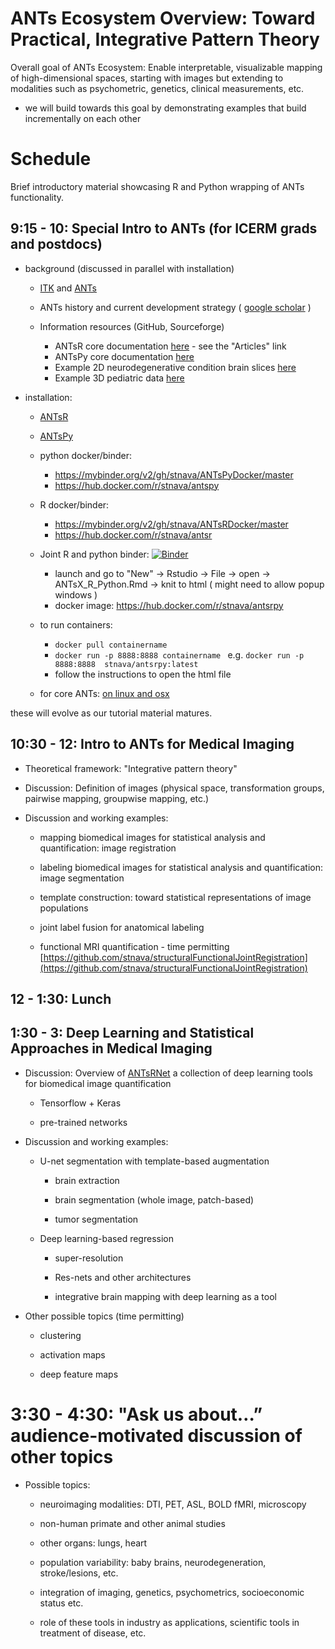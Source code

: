 # ANTs Ecosystem Overview: Toward Practical, Integrative Pattern Theory

Overall goal of ANTs Ecosystem:  Enable interpretable, visualizable mapping of high-dimensional spaces, starting with images but extending to modalities such as psychometric, genetics, clinical measurements, etc.

* we will build towards this goal by demonstrating examples that build incrementally on each other


# Schedule

Brief introductory material showcasing R and Python wrapping of ANTs functionality.

## 9:15 - 10: Special Intro to ANTs (for ICERM grads and postdocs)

* background (discussed in parallel with installation)

    * [ITK](https://github.com/InsightSoftwareConsortium/ITK) and [ANTs](https://github.com/ANTsX/ANTs)
 
    * ANTs history and current development strategy ( [google scholar](https://scholar.google.com/scholar?hl=en&as_sdt=0%2C30&q=%22Nicholas+tustison%22+or+%22Brian+avants%22&btnG=) )

    * Information resources (GitHub, Sourceforge)
        * ANTsR core documentation [here](https://antsx.github.io/ANTsR/) - see the "Articles" link
        * ANTsPy core documentation [here](https://github.com/ANTsX/ANTsPy/tree/master/tutorials)
        * Example 2D neurodegenerative condition brain slices [here](https://figshare.com/articles/2D_brain_mapping_and_statistical_analysis_study/5280712)
        * Example 3D pediatric data [here](https://figshare.com/articles/PTBP_Nifti/1190933)

* installation:

    * [ANTsR](https://github.com/ANTsX/ANTsR)

    * [ANTsPy](https://github.com/ANTsX/ANTsPy)
    
    * python docker/binder: 
        * https://mybinder.org/v2/gh/stnava/ANTsPyDocker/master
        * https://hub.docker.com/r/stnava/antspy

    * R docker/binder: 
        * https://mybinder.org/v2/gh/stnava/ANTsRDocker/master
        * https://hub.docker.com/r/stnava/antsr
    
    * Joint R and python binder: [![Binder](https://mybinder.org/badge_logo.svg)](https://mybinder.org/v2/gh/stnava/ANTsRPy/master)
        * launch and go to "New" -> Rstudio -> File -> open -> ANTsX_R_Python.Rmd -> knit to html ( might need to allow popup windows )
        * docker image:  https://hub.docker.com/r/stnava/antsrpy
        
    * to run containers: 
        * `docker pull containername`
        * `docker run -p 8888:8888 containername ` e.g. `docker run -p 8888:8888  stnava/antsrpy:latest`
        * follow the instructions to open the html file

    * for core ANTs:  [on linux and osx](https://github.com/ANTsX/ANTs/wiki/Compiling-ANTs-on-Linux-and-Mac-OS)

these will evolve as our tutorial material matures.

## 10:30 - 12: Intro to ANTs for Medical Imaging

* Theoretical framework: "Integrative pattern theory"

* Discussion:  Definition of images (physical space, transformation groups, pairwise mapping, groupwise mapping, etc.)

* Discussion and working examples:  

    * mapping biomedical images for statistical analysis and quantification: image registration

    * labeling biomedical images for statistical analysis and quantification: image segmentation

    * template construction: toward statistical representations of image populations 

    * joint label fusion for anatomical labeling

    * functional MRI quantification - time permitting [https://github.com/stnava/structuralFunctionalJointRegistration](https://github.com/stnava/structuralFunctionalJointRegistration)

## 12 - 1:30: Lunch

## 1:30 - 3: Deep Learning and Statistical Approaches in Medical Imaging

* Discussion:  Overview of [ANTsRNet](https://github.com/ANTsX/ANTsRNet) a collection of deep learning tools for biomedical image quantification

    * Tensorflow + Keras

    * pre-trained networks

* Discussion and working examples:  

    * U-net segmentation with template-based augmentation

       * brain extraction
 
       * brain segmentation (whole image, patch-based)

       * tumor segmentation

    * Deep learning-based regression

       * super-resolution

       * Res-nets and other architectures
       
       * integrative brain mapping with deep learning as a tool

* Other possible topics (time permitting)

    * clustering

    * activation maps

    * deep feature maps

# 3:30 - 4:30: "Ask us about…” audience-motivated discussion of other topics

* Possible topics:

    * neuroimaging modalities:  DTI, PET, ASL, BOLD fMRI, microscopy

    * non-human primate and other animal studies

    * other organs:  lungs, heart

    * population variability:  baby brains, neurodegeneration, stroke/lesions, etc.

    * integration of imaging, genetics, psychometrics, socioeconomic status etc.

    * role of these tools in industry as applications, scientific tools in treatment of disease, etc.
